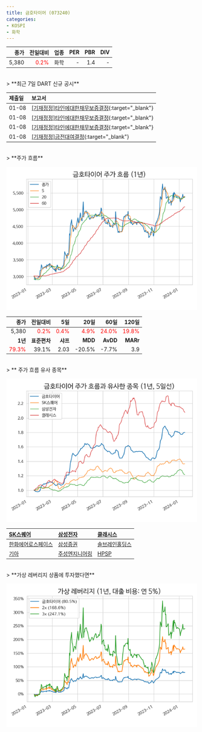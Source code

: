 ```yaml
---
title: 금호타이어 (073240)
categories:
- KOSPI
- 화학
---
```


|**종가**|**전일대비**|**업종**|**PER**|**PBR**|**DIV**|
|-------:|-----------:|-------:|------:|------:|------:|
|5,380|<span style="color: red">0.2%</span>|화학|-|1.4|-|

<!-- more -->

<br>
> **최근 7일 DART 신규 공시<a id="dart"></a>**



|**제출일**|**보고서**|
|:-----|:-------|
|01-08|[[기재정정]타인에대한채무보증결정](https://dart.fss.or.kr/dsaf001/main.do?rcpNo=20240108800701){:target="_blank"}|
|01-08|[[기재정정]타인에대한채무보증결정](https://dart.fss.or.kr/dsaf001/main.do?rcpNo=20240108800692){:target="_blank"}|
|01-08|[[기재정정]타인에대한채무보증결정](https://dart.fss.or.kr/dsaf001/main.do?rcpNo=20240108800681){:target="_blank"}|
|01-08|[[기재정정]금전대여결정](https://dart.fss.or.kr/dsaf001/main.do?rcpNo=20240108800661){:target="_blank"}|

<br>
> **주가 흐름<a id="price"></a>**

![073240](/assets/images/stock/073240.png)

|**종가**|**전일대비**|**5일**|**20일**|**60일**|**120일**|
|-------:|-----------:|------:|-------:|-------:|--------:|
| 5,380 | <span style="color: red">0.2%</span> | <span style="color: red">0.4%</span> | <span style="color: red">4.9%</span> | <span style="color: red">24.0%</span> | <span style="color: red">19.8%</span> |
|**1년**|**표준편차**|**샤프**|**MDD**|**AvDD**|**MARr**|
| <span style="color: red">79.3%</span> | 39.1% | 2.03 | -20.5% | -7.7% | 3.9 |

<br>
> ** 주가 흐름 유사 종목<a id="corr"></a>**

![073240](/assets/images/stock/073240_corr.png)

| [SK스퀘어](/402340/) | [삼성전자](/005930/) | [클래시스](/214150/) |
|:---------------------------------------|:---------------------------------------|:---------------------------------------|
| [한화에어로스페이스](/012450/) | [삼성증권](/016360/) | [솔브레인홀딩스](/036830/) |
| [기아](/000270/) | [주성엔지니어링](/036930/) | [HPSP](/403870/) |

<br>
> **가상 레버리지 상품에 투자했다면<a id="2x"></a>**

![073240](/assets/images/stock/073240_2x.png)

[^corr]: 상관계수를 이용하여 분석하였습니다.